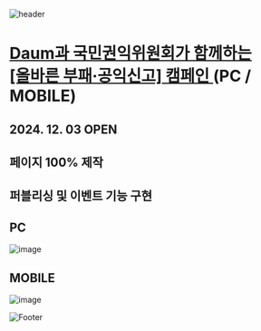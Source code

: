 ![header](https://capsule-render.vercel.app/api?type=wave&color=auto&height=150&section=header&text=2024.%2011.%2015%20-%2011.%2029&fontSize=60)

# <a href="https://promotion.daum-kg.net/correct_report/"> Daum과 국민권익위원회가 함께하는 <br> [올바른 부패·공익신고] 캠페인 </a> (PC / MOBILE)
## 2024. 12. 03 OPEN
## 페이지 100% 제작 <br>
## 퍼블리싱 및 이벤트 기능 구현

## PC
![image](https://github.com/user-attachments/assets/8b3ca62a-cfda-4e17-95c4-50ec8bf89d99)
 <br>

## MOBILE
![image](https://github.com/user-attachments/assets/a08316b4-3828-4c7e-9d98-549e475a63a6)


![Footer](https://capsule-render.vercel.app/api?type=waving&color=auto&height=200&section=footer)






